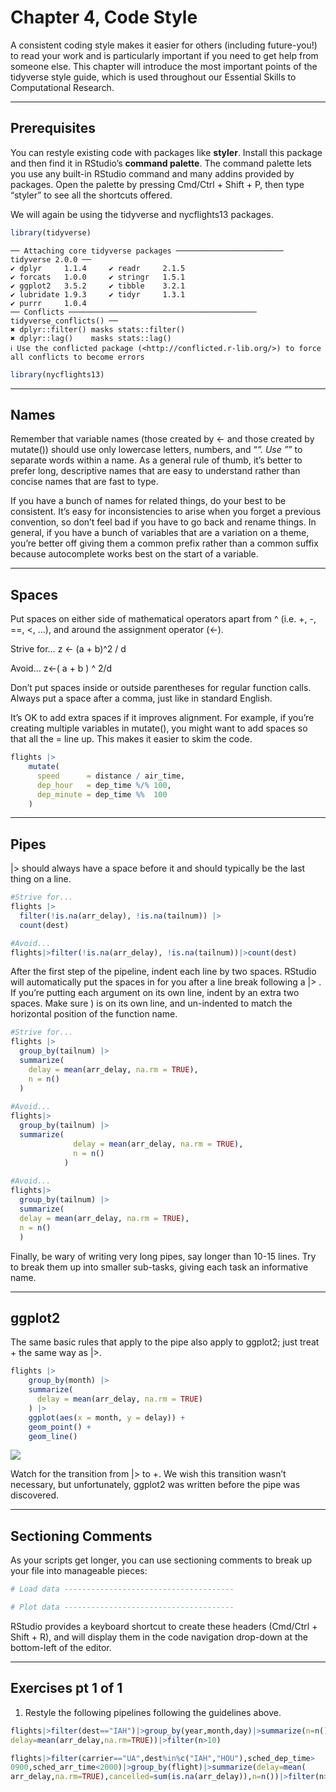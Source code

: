 # Chapter 4, Code Style


A consistent coding style makes it easier for others (including
future-you!) to read your work and is particularly important if you need
to get help from someone else. This chapter will introduce the most
important points of the tidyverse style guide, which is used throughout
our Essential Skills to Computational Research.

------------------------------------------------------------------------

## Prerequisites

You can restyle existing code with packages like **styler**. Install
this package and then find it in RStudio’s **command palette**. The
command palette lets you use any built-in RStudio command and many
addins provided by packages. Open the palette by pressing Cmd/Ctrl +
Shift + P, then type “styler” to see all the shortcuts offered.

We will again be using the tidyverse and nycflights13 packages.

``` r
library(tidyverse)
```

    ── Attaching core tidyverse packages ──────────────────────── tidyverse 2.0.0 ──
    ✔ dplyr     1.1.4     ✔ readr     2.1.5
    ✔ forcats   1.0.0     ✔ stringr   1.5.1
    ✔ ggplot2   3.5.2     ✔ tibble    3.2.1
    ✔ lubridate 1.9.3     ✔ tidyr     1.3.1
    ✔ purrr     1.0.4     
    ── Conflicts ────────────────────────────────────────── tidyverse_conflicts() ──
    ✖ dplyr::filter() masks stats::filter()
    ✖ dplyr::lag()    masks stats::lag()
    ℹ Use the conflicted package (<http://conflicted.r-lib.org/>) to force all conflicts to become errors

``` r
library(nycflights13)
```

------------------------------------------------------------------------

## Names

Remember that variable names (those created by \<- and those created by
mutate()) should use only lowercase letters, numbers, and “*”. Use ”*”
to separate words within a name. As a general rule of thumb, it’s better
to prefer long, descriptive names that are easy to understand rather
than concise names that are fast to type.

If you have a bunch of names for related things, do your best to be
consistent. It’s easy for inconsistencies to arise when you forget a
previous convention, so don’t feel bad if you have to go back and rename
things. In general, if you have a bunch of variables that are a
variation on a theme, you’re better off giving them a common prefix
rather than a common suffix because autocomplete works best on the start
of a variable.

------------------------------------------------------------------------

## Spaces

Put spaces on either side of mathematical operators apart from ^
(i.e. +, -, ==, \<, …), and around the assignment operator (\<-).

Strive for… z \<- (a + b)^2 / d

Avoid… z\<-( a + b ) ^ 2/d

Don’t put spaces inside or outside parentheses for regular function
calls. Always put a space after a comma, just like in standard English.

It’s OK to add extra spaces if it improves alignment. For example, if
you’re creating multiple variables in mutate(), you might want to add
spaces so that all the = line up. This makes it easier to skim the code.

``` r
flights |> 
    mutate(
      speed      = distance / air_time,
      dep_hour   = dep_time %/% 100,
      dep_minute = dep_time %%  100
    )
```

------------------------------------------------------------------------

## Pipes

\|\> should always have a space before it and should typically be the
last thing on a line.

``` r
#Strive for...
flights |>  
  filter(!is.na(arr_delay), !is.na(tailnum)) |> 
  count(dest)

#Avoid...
flights|>filter(!is.na(arr_delay), !is.na(tailnum))|>count(dest)
```

After the first step of the pipeline, indent each line by two spaces.
RStudio will automatically put the spaces in for you after a line break
following a \|\> . If you’re putting each argument on its own line,
indent by an extra two spaces. Make sure ) is on its own line, and
un-indented to match the horizontal position of the function name.

``` r
#Strive for...
flights |>  
  group_by(tailnum) |> 
  summarize(
    delay = mean(arr_delay, na.rm = TRUE),
    n = n()
  )
  
#Avoid...
flights|>
  group_by(tailnum) |> 
  summarize(
              delay = mean(arr_delay, na.rm = TRUE), 
              n = n()
            )
              
#Avoid...
flights|>
  group_by(tailnum) |> 
  summarize(
  delay = mean(arr_delay, na.rm = TRUE), 
  n = n()
  )
```

Finally, be wary of writing very long pipes, say longer than 10-15
lines. Try to break them up into smaller sub-tasks, giving each task an
informative name.

------------------------------------------------------------------------

## ggplot2

The same basic rules that apply to the pipe also apply to ggplot2; just
treat + the same way as \|\>.

``` r
flights |> 
    group_by(month) |> 
    summarize(
      delay = mean(arr_delay, na.rm = TRUE)
    ) |> 
    ggplot(aes(x = month, y = delay)) +
    geom_point() + 
    geom_line()
```

![](Chapter_04_Instructions_files/figure-commonmark/example%20ggplot-1.png)

Watch for the transition from \|\> to +. We wish this transition wasn’t
necessary, but unfortunately, ggplot2 was written before the pipe was
discovered.

------------------------------------------------------------------------

## Sectioning Comments

As your scripts get longer, you can use sectioning comments to break up
your file into manageable pieces:

``` r
# Load data --------------------------------------

# Plot data --------------------------------------
```

RStudio provides a keyboard shortcut to create these headers (Cmd/Ctrl +
Shift + R), and will display them in the code navigation drop-down at
the bottom-left of the editor.

------------------------------------------------------------------------

## Exercises pt 1 of 1

1.  Restyle the following pipelines following the guidelines above.

``` r
flights|>filter(dest=="IAH")|>group_by(year,month,day)|>summarize(n=n(),
delay=mean(arr_delay,na.rm=TRUE))|>filter(n>10)

flights|>filter(carrier=="UA",dest%in%c("IAH","HOU"),sched_dep_time>
0900,sched_arr_time<2000)|>group_by(flight)|>summarize(delay=mean(
arr_delay,na.rm=TRUE),cancelled=sum(is.na(arr_delay)),n=n())|>filter(n>10)
```
